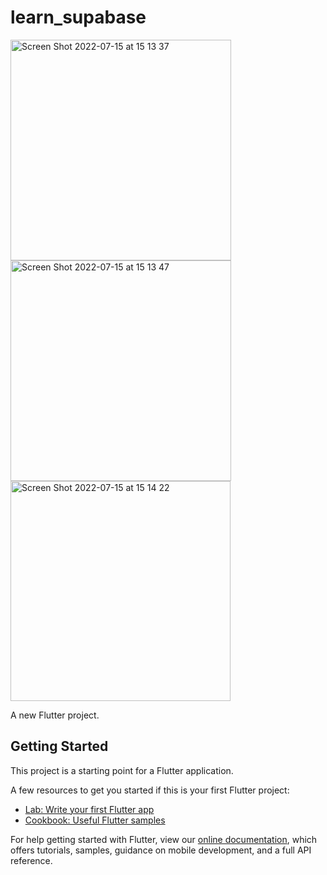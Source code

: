 # learn_supabase

<img width="353" alt="Screen Shot 2022-07-15 at 15 13 37" src="https://user-images.githubusercontent.com/43464944/179182360-4f9c98ed-3718-4f79-873e-a61c26f5209c.png">
<img width="353" alt="Screen Shot 2022-07-15 at 15 13 47" src="https://user-images.githubusercontent.com/43464944/179182381-f6774734-7626-44dc-b64f-961f05398b9b.png">
<img width="352" alt="Screen Shot 2022-07-15 at 15 14 22" src="https://user-images.githubusercontent.com/43464944/179182388-160adc28-5cd2-4c7e-9f78-4db4cefd1fd5.png">



A new Flutter project.

## Getting Started

This project is a starting point for a Flutter application.

A few resources to get you started if this is your first Flutter project:

- [Lab: Write your first Flutter app](https://flutter.dev/docs/get-started/codelab)
- [Cookbook: Useful Flutter samples](https://flutter.dev/docs/cookbook)

For help getting started with Flutter, view our
[online documentation](https://flutter.dev/docs), which offers tutorials,
samples, guidance on mobile development, and a full API reference.

